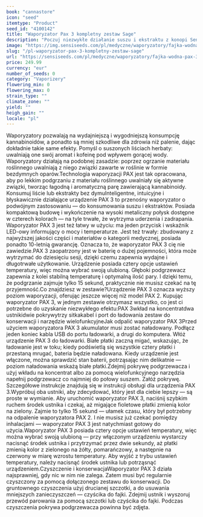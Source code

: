 ```yaml
---
book: "cannastore"
icon: "seed"
itemtype: "Product"
seed_id: "4100142"
title: "Waporyzator Pax 3 kompletny zestaw Sage"
description: "Poczuj niezwykłe działanie suszu i ekstraktu z konopi Sensi Seeds dzięki inteligentnej, intuicyjnej technologii waporyzatora PAX 3. Kup online teraz!"
image: "https://img.sensiseeds.com/pl/medyczne/waporyzatory/fajka-wodna-pax-3-sage-image.png"
slug: "/pl-waporyzator-pax-3-kompletny-zestaw-sage"
url: "https://sensiseeds.com/pl/medyczne/waporyzatory/fajka-wodna-pax-3-sage?a_aid=cannastore"
price: 249.99
currency: "eur"
number_of_seeds: 0
category: "Vaporizery"
flowering_min: 0
flowering_max: 0
strain_type: ""
climate_zone: ""
yield: ""
heigh_gain: ""
locale: "pl"
---
```

Waporyzatory pozwalają na wydajniejszą i wygodniejszą konsumpcję kannabinoidów, a ponadto są mniej szkodliwe dla zdrowia niż palenie, dając dokładnie takie same efekty. Pomyśl o suszonych liściach herbaty: uwalniają one swój aromat i kofeinę pod wpływem gorącej wody. Waporyzatory działają na podobnej zasadzie: poprzez ogrzanie materiału roślinnego uwalniają z niego związki zawarte w roślinie w formie bezdymnych oparów.Technologia waporyzacji PAX jest tak opracowana, aby po lekkim podgrzaniu z materiału roślinnego uwalniały się aktywne związki, tworząc łagodną i aromatyczną parę zawierającą kannabinoidy. Konsumuj liście lub ekstrakty bez dymuInteligentne, intuicyjne i błyskawicznie działające urządzenie PAX 3 to przenośny waporyzator o podwójnym zastosowaniu — do konsumowania suszu i ekstraktów. Posiada kompaktową budowę i wykończenie na wysoki metaliczny połysk dostępne w czterech kolorach — na tyle trwałe, że wytrzyma uderzenia i zadrapania. Waporyzator PAX 3 jest też łatwy w użyciu: ma jeden przycisk i wskaźnik LED-owy informujący o mocy i temperaturze. Jest też trwały: zbudowany z najwyższej jakości części i materiałów o kategorii medycznej, posiada ponadto 10-letnią gwarancję. Oznacza to, że waporyzator PAX 3 cię nie zawiedzie.PAX 3 zaopatrzony jest w baterię o dużej pojemności, która może wytrzymać do dziesięciu sesji, dzięki czemu zapewnia wydajne i długotrwałe użytkowanie. Urządzenie posiada cztery opcje ustawień temperatury, więc można wybrać swoją ulubioną. Głęboki podgrzewacz zapewnia z kolei stabilną temperaturę i optymalną ilość pary. I dzięki temu, że podgrzanie zajmuje tylko 15 sekund, praktycznie nie musisz czekać na tę przyjemność.Co znajdziesz w zestawie?Urządzenie PAX 3 oznacza wyższy poziom waporyzacji, oferując jeszcze więcej niż model PAX 2. Kupując waporyzator PAX 3, w jednym zestawie otrzymasz wszystko, co jest ci potrzebne do uzyskanie niezwykłego efektu:PAX 3wkład na koncentratdwa ustnikidwie pokrywytrzy sitkakabel i port do ładowania zestaw do konserwacji i narzędzie wielofunkcyjneJak odpalić waporyzator PAX 3Przed użyciem waporyzatora PAX 3 akumulator musi zostać naładowany. Podłącz jeden koniec kabla USB do portu ładowarki, a drugi do komputera. Włóż urządzenie PAX 3 do ładowarki. Białe płatki zaczną migać, wskazując, że ładowanie jest w toku; kiedy podświetlą się wszystkie cztery płatki i przestaną mrugać, bateria będzie naładowana. Kiedy urządzenie jest włączone, można sprawdzić stan baterii, potrząsając nim delikatnie — poziom naładowania wskażą białe płatki.Zdejmij pokrywę podgrzewacza i użyj wkładu na koncentrat albo za pomocą wielofunkcyjnego narzędzia napełnij podgrzewacz co najmniej do połowy suszem. Załóż pokrywę. Szczegółowe instrukcje znajdują się w instrukcji obsługi dla urządzenia PAX 3.Wypróbuj oba ustniki, aby zdecydować, który jest dla ciebie lepszy — są proste w wymianie. Aby uruchomić waporyzator PAX 3, naciśnij szybkim ruchem środek ustnika i czekaj, aż migające fioletowe płatki zmienią kolor na zielony. Zajmie to tylko 15 sekund — ułamek czasu, który był potrzebny na odpalenie waporyzatora PAX 2. I nie musisz już czekać pomiędzy inhalacjami — waporyzator PAX 3 jest natychmiast gotowy do użycia.Waporyzator PAX 3 posiada cztery opcje ustawień temperatury, więc można wybrać swoją ulubioną — przy włączonym urządzeniu wystarczy nacisnąć środek ustnika i przytrzymać przez dwie sekundy, aż płatki zmienią kolor z zielonego na żółty, pomarańczowy, a następnie na czerwony w miarę wzrostu temperatury. Aby wyjść z trybu ustawień temperatury, należy nacisnąć środek ustnika lub potrząsnąć urządzeniem.Czyszczenie i konserwacjaWaporyzator PAX 3 działa najsprawniej, gdy nic w nim nie zalega. Zatem musi być regularnie czyszczony za pomocą dołączonego zestawu do konserwacji. Do gruntownego czyszczenia użyj drucianej szczotki, a do usuwania mniejszych zanieczyszczeń — czyścika do fajki. Zdejmij ustnik i wyszoruj przewód parowania za pomocą szczotki lub czyścika do fajki. Podczas czyszczenia pokrywa podgrzewacza powinna być zdjęta.
